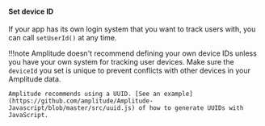 #### Set device ID

If your app has its own login system that you want to track users with, you can call `setUserId()` at any time.

!!!note
    Amplitude doesn't recommend defining your own device IDs unless you have your own system for tracking user devices. Make sure the `deviceId` you set is unique to prevent conflicts with other devices in your Amplitude data.
    
    Amplitude recommends using a UUID. [See an example](https://github.com/amplitude/Amplitude-Javascript/blob/master/src/uuid.js) of how to generate UUIDs with JavaScript.